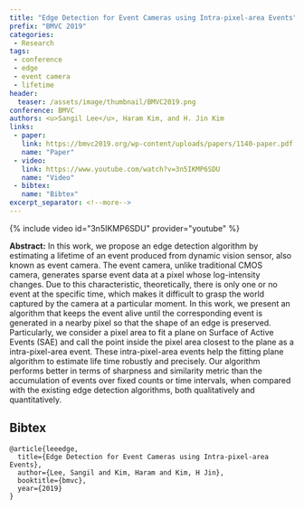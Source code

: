```yaml
---
title: "Edge Detection for Event Cameras using Intra-pixel-area Events"
prefix: "BMVC 2019"
categories:
 - Research
tags:
 - conference
 - edge
 - event camera
 - lifetime
header:
  teaser: /assets/image/thumbnail/BMVC2019.png
conference: BMVC
authors: <u>Sangil Lee</u>, Haram Kim, and H. Jin Kim
links: 
 - paper: 
   link: https://bmvc2019.org/wp-content/uploads/papers/1140-paper.pdf
   name: "Paper"
 - video:
   link: https://www.youtube.com/watch?v=3n5IKMP6SDU
   name: "Video"
 - bibtex: 
   name: "Bibtex"
excerpt_separator: <!--more-->
---
```


{% include video id="3n5IKMP6SDU" provider="youtube" %}

**Abstract:** In this work, we propose an edge detection algorithm by estimating a lifetime of an event produced from dynamic vision sensor, also known as event camera. The event camera, unlike traditional CMOS camera, generates sparse event data at a pixel whose log-intensity changes. Due to this characteristic, theoretically, there is only one or no event at the specific time, which makes it difficult to grasp the world captured by the camera at a particular moment. In this work, we present an algorithm that keeps the event alive until the corresponding event is generated in a nearby pixel so that the shape of an edge is preserved. Particularly, we consider a pixel area to fit a plane on Surface of Active Events (SAE) and call the point inside the pixel area closest to the plane as a intra-pixel-area event. These intra-pixel-area events help the fitting plane algorithm to estimate life time robustly and precisely. Our algorithm performs better in terms of sharpness and similarity metric than the accumulation of events over fixed counts or time intervals, when compared with the existing edge detection algorithms, both qualitatively and quantitatively.

<!--more-->

## Bibtex <a id="bibtex"></a>
```
@article{leeedge,
  title={Edge Detection for Event Cameras using Intra-pixel-area Events},
  author={Lee, Sangil and Kim, Haram and Kim, H Jin},
  booktitle={bmvc},
  year={2019}
}
```
